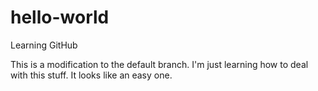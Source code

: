 # hello-world
Learning GitHub

This is a modification to the default branch. I'm just learning how to deal with this stuff.
It looks like an easy one.

